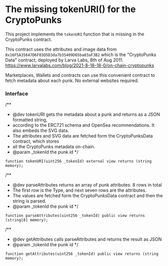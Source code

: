 # The missing tokenURI() for the CryptoPunks

This project implements the `tokenURI` function that is missing in the CryptoPunks
contract.

This contract uses the attributes and image data from
`0x16F5A35647D6F03D5D3da7b35409D65ba03aF3B2`
which is the "CryptoPunks Data" contract, deployed by Larva Labs, 8th of Aug 2011.
https://www.larvalabs.com/blog/2021-8-18-18-0/on-chain-cryptopunks

Marketplaces, Wallets and contracts can use this convenient contract to fetch metadata 
about each punk. No external websites required.

### Interface

/**
* @dev tokenURI gets the metadata about a punk and returns as a JSON formatted string,
*   according to the ERC721 schema and OpenSea recommendations. It also embeds the SVG data.
*   The attributes and SVG data are fetched form the CryptoPunksData contract, which stores
*   all the CryptoPunks metadata on-chain.
* @param _tokenId the punk id
*/
```solidity
function tokenURI(uint256 _tokenId) external view returns (string memory);
```

/**
* @dev parseAttributes returns an array of punk attributes. 8 rows in total
*   The first row is the Type, and next seven rows are the attributes.
*   The values are fetched form the CryptoPunksData contract and then the string is parsed.
* @param _tokenId the punk id
*/
```solidity
function parseAttributes(uint256 _tokenId) public view returns (string[8] memory);
```

/**
* @dev getAttributes calls parseAttributes and returns the result as JSON
* @param _tokenId the punk id
*/
```solidity
function getAttributes(uint256 _tokenId) public view returns (string memory);
```



